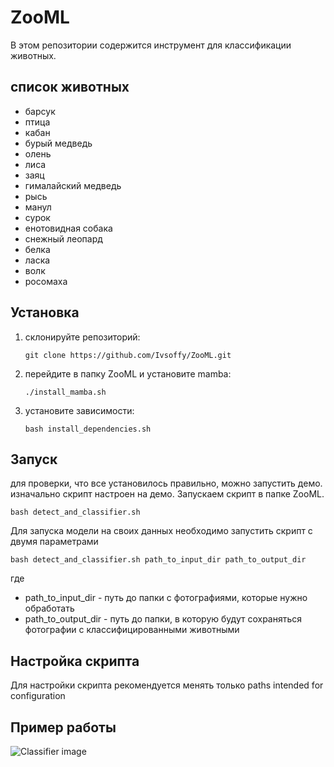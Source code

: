 # ZooML

В этом репозитории содержится инструмент для классификации животных.

## список животных 
- барсук 
- птица 
- кабан 
- бурый медведь 
- олень 
- лиса 
- заяц 
- гималайский медведь
- рысь
- манул
- сурок
- енотовидная собака
- снежный леопард
- белка
- ласка
- волк
- росомаха

## Установка
1. склонируйте репозиторий:
   ```
   git clone https://github.com/Ivsoffy/ZooML.git
   ```
2. перейдите в папку ZooML и установите mamba:
   ```
   ./install_mamba.sh
   ```
4. установите зависимости:
   ```
   bash install_dependencies.sh
   ```
## Запуск
для проверки, что все установилось правильно, можно запустить демо. изначально скрипт настроен на демо. Запускаем скрипт в папке ZooML. 
   ```
   bash detect_and_classifier.sh
   ```
Для запуска модели на своих данных необходимо запустить скрипт с двумя параметрами
   ```
   bash detect_and_classifier.sh path_to_input_dir path_to_output_dir
   ```
где
- path_to_input_dir - путь до папки с фотографиями, которые нужно обработать
- path_to_output_dir - путь до папки, в которую будут сохраняться фотографии с классифицированными животными
## Настройка скрипта
Для настройки скрипта рекомендуется менять только paths intended for configuration
## Пример работы
![Classifier image](https://github.com/Ivsoffy/ZooML/raw/main/repos_img/demo.jpg)
